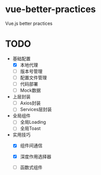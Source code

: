 # vue-better-practices
Vue.js better practices


# TODO
- 基础配置
  - [x] 本地代理
  - [ ] 版本号管理
  - [ ] 配置文件管理
  - [ ] 代码部署
  - [ ] Mock数据
  
- 上层封装
  - [ ] Axios封装
  - [ ] Services层封装

- 全局组件
  - [ ] 全局Loading
  - [ ] 全局Toast
  
- 实用技巧
  - [x] 组件间通信
  - [x] 深度作用选择器
  - [ ] 函数式组件
  